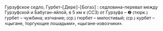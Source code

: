 ---
---

Гурзуфское седло, Гурбет-⟦Дере⟧-⟦Богаз⟧
: седловина-перевал между Гурзуфской и Бабуган-яйлой, в 5 км к ⦅ССЗ⦆ от Гурзуфа – ❷ ⦅тюрк.⦆ гурбет – чужбина; изгнание; ⦅ср.⦆ гюрбет – милостивый; ⦅ср.⦆ курбет – «цыгане, торгующие лошадьми», «цыгане-извозчики».
